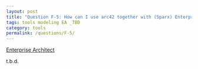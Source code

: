 ```yaml
---
layout: post
title: "Question F-5: How can I use arc42 together with (Sparx) Enterprise Architect&reg;?"
tags: tools modeling EA _TBD
category: tools
permalink: /questions/F-5/
---
```


[Enterprise Architect](http://www.sparxsystems.com/)

t.b.d.

